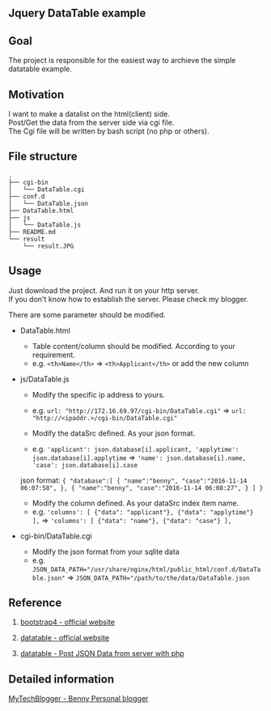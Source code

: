 ## Jquery DataTable example ##

## Goal ##
The project is responsible for the easiest way to archieve the simple datatable example.

## Motivation ##
I want to make a datalist on the html(client) side.<br />
Post/Get the data from the server side via cgi file.<br />
The Cgi file will be written by bash script (no php or others).<br />

## File structure ##

    .
    ├── cgi-bin
    │   └── DataTable.cgi
    ├── conf.d
    │   └── DataTable.json
    ├── DataTable.html
    ├── js
    │   └── DataTable.js
    ├── README.md
    └── result
    	└── result.JPG
    

## Usage ##

Just download the project. And run it on your http server.<br />
If you don't know how to establish the server. Please check my blogger.<br />

There are some parameter should be modified.

- DataTable.html
	- Table content/column should be modified. According to your requirement.
	- e.g. `<th>Name</th>` => `<th>Applicant</th>` or add the new column


- js/DataTable.js
	- Modify the specific ip address to yours. 
	- e.g. `url: "http://172.16.69.97/cgi-bin/DataTable.cgi"` => `url: "http://<ipaddr.>/cgi-bin/DataTable.cgi"`  
	
	- Modify the dataSrc defined. As your json format.
	- e.g. `'applicant': json.database[i].applicant, 'applytime': json.database[i].applytime` => `'name': json.database[i].name, 'case': json.database[i].case`
	
	json format:
	`{
        "database":[
	        {
	                "name":"benny",
	                "case":"2016-11-14 06:07:58",
	        },
	        {
	                "name":"benny",
	                "case":"2016-11-14 06:08:27",
	        }
        ]
	}`

	- Modify the column defined. As your dataSrc index item name.
	- e.g. `'columns': [
                        {"data": "applicant"},
                        {"data": "applytime"}
                ],` => `'columns': [
                        {"data": "name"},
                        {"data": "case"}
                ],`


- cgi-bin/DataTable.cgi
	- Modify the json format from your sqlite data
	- e.g. `JSON_DATA_PATH="/usr/share/nginx/html/public_html/conf.d/DataTable.json"` => `JSON_DATA_PATH="/path/to/the/data/DataTable.json`

## Reference ##
1. [bootstrap4 - official website](https://v4-alpha.getbootstrap.com/)

2. [datatable - official website](https://datatables.net/)

3. [datatable - Post JSON Data from server with php](https://datatables.net/examples/server_side/post.html) 

## Detailed information ##

[MyTechBlogger - Benny Personal blogger](http://verysmallben.blogspot.tw/)

